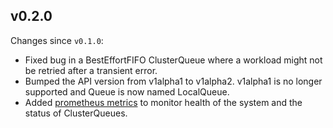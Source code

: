 ## v0.2.0

Changes since `v0.1.0`:

- Fixed bug in a BestEffortFIFO ClusterQueue where a workload might not be
  retried after a transient error.
- Bumped the API version from v1alpha1 to v1alpha2. v1alpha1 is no longer supported and Queue is now named LocalQueue.
- Added [prometheus metrics](/docs/reference/metrics.md) to monitor health of
  the system and the status of ClusterQueues.

